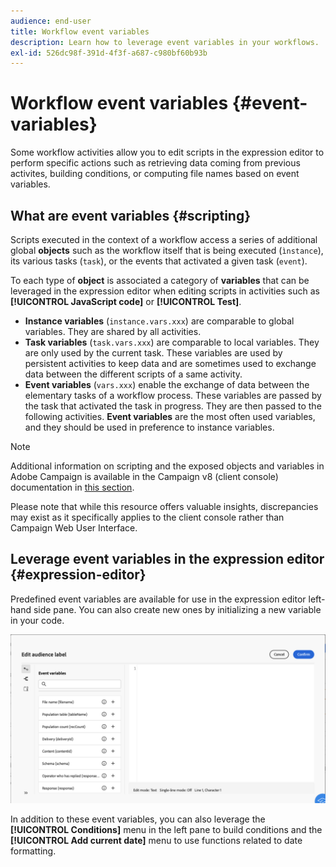 ```yaml
---
audience: end-user
title: Workflow event variables
description: Learn how to leverage event variables in your workflows.
exl-id: 526dc98f-391d-4f3f-a687-c980bf60b93b
---
```

# Workflow event variables {#event-variables}

Some workflow activities allow you to edit scripts in the expression editor to perform specific actions such as retrieving data coming from previous activites, building conditions, or computing file names based on event variables.
 
## What are event variables {#scripting}

Scripts executed in the context of a workflow access a series of additional global **objects** such as the workflow itself that is being executed (`ìnstance`), its various tasks (`task`), or the events that activated a given task (`event`).

To each type of **object** is associated a category of **variables** that can be leveraged in the expression editor when editing scripts in activities such as **[!UICONTROL JavaScript code]** or **[!UICONTROL Test]**.

* **Instance variables** (`instance.vars.xxx`) are comparable to global variables. They are shared by all activities.
* **Task variables** (`task.vars.xxx`) are comparable to local variables. They are only used by the current task. These variables are used by persistent activities to keep data and are sometimes used to exchange data between the different scripts of a same activity.
* **Event variables** (`vars.xxx`) enable the exchange of data between the elementary tasks of a workflow process. These variables are passed by the task that activated the task in progress. They are then passed to the following activities. **Event variables** are the most often used variables, and they should be used in preference to instance variables. 
 
>[!NOTE]
>
>Additional information on scripting and the exposed objects and variables in Adobe Campaign is available in the Campaign v8 (client console) documentation in [this section](https://experienceleague.adobe.com/en/docs/campaign/automation/workflows/advanced-management/javascript-scripts-and-templates).
>
>Please note that while this resource offers valuable insights, discrepancies may exist as it specifically applies to the client console rather than Campaign Web User Interface.

## Leverage event variables in the expression editor {#expression-editor}

Predefined event variables are available for use in the expression editor left-hand side pane. You can also create new ones by initializing a new variable in your code.

![](assets/event-variables.png)

In addition to these event variables, you can also leverage the **[!UICONTROL Conditions]** menu in the left pane to build conditions and the **[!UICONTROL Add current date]** menu to use functions related to date formatting.

